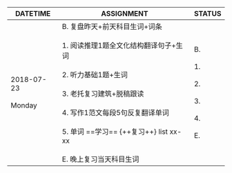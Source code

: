 DATETIME |  ASSIGNMENT | STATUS
------------ | ------------- | -------------
2018-07-23 <br><br> Monday | B.  复盘昨天+前天科目生词+词条<br><br>1. 阅读推理1题全文化结构翻译句子+生词<br><br> 2. 听力基础1题+生词<br><br>3. 老托复习建筑+脱稿跟读<br><br>4. 写作1范文每段5句反复翻译单词<br><br>5. 单词 ==学习== {++复习++} list xx-xx <br><br>E. 晚上复习当天科目生词 |  B. <br><br>1. <br><br>2. <br><br>3. <br><br>4. <br><br>E.